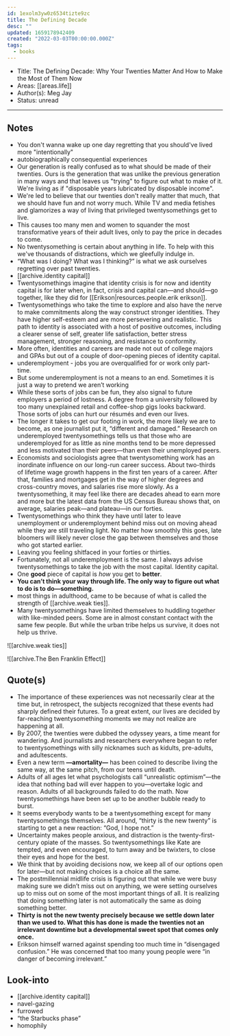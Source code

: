 ```yaml
---
id: 1exolm3yw0z6534tizte9zc
title: The Defining Decade
desc: ""
updated: 1659178942409
created: "2022-03-03T00:00:00.000Z"
tags:
  - books
---
```


- Title: The Defining Decade: Why Your Twenties Matter And How to Make the Most of Them Now
- Areas: [[areas.life]]
- Author(s): Meg Jay
- Status: unread

---

## Notes

- You don't wanna wake up one day regretting that you should've lived more "intentionally"
- autobiographically consequential experiences
- Our generation is really confused as to what should be made of their twenties. Ours is the generation that was unlike the previous generation in many ways and that leaves us "trying" to figure out what to make of it. We're living as if "disposable years lubricated by disposable income".
- We're led to believe that our twenties don't really matter that much, that we should have fun and not worry much. While TV and media fetishes and glamorizes a way of living that privileged twentysomethings get to live.
- This causes too many men and women to squander the most transformative years of their adult lives, only to pay the price in decades to come.
- No twentysomething is certain about anything in life. To help with this we've thousands of distractions, which we gleefully indulge in.
- “What was I doing? What was I thinking?” is what we ask ourselves regretting over past twenties.
- [[archive.identity capital]]
- Twentysomethings imagine that identity crisis is for now and identity capital is for later when, in fact, crisis and capital can—and should—go together, like they did for [[Erikson|resources.people.erik erikson]].
- Twentysomethings who take the time to explore and also have the nerve to make commitments along the way construct stronger identities. They have higher self-esteem and are more persevering and realistic. This path to identity is associated with a host of positive outcomes, including a clearer sense of self, greater life satisfaction, better stress management, stronger reasoning, and resistance to conformity.
- More often, identities and careers are made not out of college majors and GPAs but out of a couple of door-opening pieces of identity capital.
- underemployment - jobs you are overqualified for or work only part-time.
- But some underemployment is not a means to an end. Sometimes it is just a way to pretend we aren’t working
- While these sorts of jobs can be fun, they also signal to future employers a period of lostness. A degree from a university followed by too many unexplained retail and coffee-shop gigs looks backward. Those sorts of jobs can hurt our résumés and even our lives.
- The longer it takes to get our footing in work, the more likely we are to become, as one journalist put it, “different and damaged.” Research on underemployed twentysomethings tells us that those who are underemployed for as little as nine months tend to be more depressed and less motivated than their peers—than even their unemployed peers.
- Economists and sociologists agree that twentysomething work has an inordinate influence on our long-run career success. About two-thirds of lifetime wage growth happens in the first ten years of a career. After that, families and mortgages get in the way of higher degrees and cross-country moves, and salaries rise more slowly. As a twentysomething, it may feel like there are decades ahead to earn more and more but the latest data from the US Census Bureau shows that, on average, salaries peak—and plateau—in our forties.
- Twentysomethings who think they have until later to leave unemployment or underemployment behind miss out on moving ahead while they are still traveling light. No matter how smoothly this goes, late bloomers will likely never close the gap between themselves and those who got started earlier.
- Leaving you feeling shitfaced in your forties or thirties.
- Fortunately, not all underemployment is the same. I always advise twentysomethings to take the job with the most capital. Identity capital.
- One **good** piece of capital is _how_ you get to **better**.
- **You can’t think your way through life. The only way to figure out what to do is to do—something.**
- most things in adulthood, came to be because of what is called the strength of [[archive.weak ties]].
- Many twentysomethings have limited themselves to huddling together with like-minded peers. Some are in almost constant contact with the same few people. But while the urban tribe helps us survive, it does not help us thrive.

![[archive.weak ties]]

![[archive.The Ben Franklin Effect]]

## Quote(s)

- The importance of these experiences was not necessarily clear at the time but, in retrospect, the subjects recognized that these events had sharply defined their futures. To a great extent, our lives are decided by far-reaching twentysomething moments we may not realize are happening at all.
- By 2007, the twenties were dubbed the odyssey years, a time meant for wandering. And journalists and researchers everywhere began to refer to twentysomethings with silly nicknames such as kidults, pre-adults, and adultescents.
- Even a new term **—amortality—** has been coined to describe living the same way, at the same pitch, from our teens until death.
- Adults of all ages let what psychologists call “unrealistic optimism”—the idea that nothing bad will ever happen to you—overtake logic and reason. Adults of all backgrounds failed to do the math. Now twentysomethings have been set up to be another bubble ready to burst.
- It seems everybody wants to be a twentysomething except for many twentysomethings themselves. All around, “thirty is the new twenty” is starting to get a new reaction: “God, I hope not.”
- Uncertainty makes people anxious, and distraction is the twenty-first-century opiate of the masses. So twentysomethings like Kate are tempted, and even encouraged, to turn away and be twixters, to close their eyes and hope for the best.
- We think that by avoiding decisions now, we keep all of our options open for later—but not making choices is a choice all the same.
- The postmillennial midlife crisis is figuring out that while we were busy making sure we didn’t miss out on anything, we were setting ourselves up to miss out on some of the most important things of all. It is realizing that doing something later is not automatically the same as doing something better.
- **Thirty is not the new twenty precisely because we settle down later than we used to. What this has done is made the twenties not an irrelevant downtime but a developmental sweet spot that comes only once.**
- Erikson himself warned against spending too much time in “disengaged confusion.” He was concerned that too many young people were “in danger of becoming irrelevant.”

## Look-into

- [[archive.identity capital]]
- navel-gazing
- furrowed
- “the Starbucks phase”
- homophily
